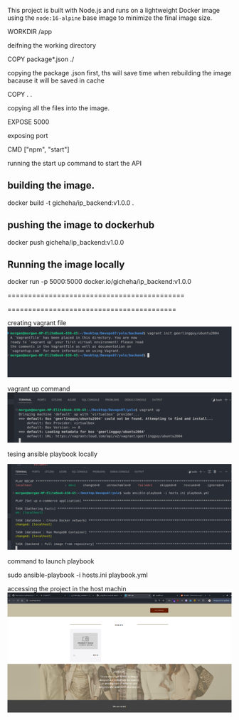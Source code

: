 This project is built with Node.js and runs on a lightweight Docker image using the `node:16-alpine` base image to minimize the final image size.


WORKDIR /app

deifning the working directory

COPY package*.json ./

copying the package .json first, ths will save time when rebuilding the image bacause it will be saved in cache



COPY . .

copying all the files into the image.

EXPOSE 5000

exposing port

CMD ["npm", "start"]

running the start up command to start the API

 building the image.
-------------------
docker build -t gicheha/ip_backend:v1.0.0 .


 pushing the image to dockerhub
 ------------------
docker push gicheha/ip_backend:v1.0.0


Running the image locally
----------------------------------

docker run -p 5000:5000 docker.io/gicheha/ip_backend:v1.0.0






===========================================

=========================================




creating vagrant file
![alt text](<Screenshot from 2024-11-03 11-32-21.png>)

vagrant up command
![alt text](<Screenshot from 2024-11-03 11-55-28.png>)


tesing ansible playbook locally

![alt text](<Screenshot from 2024-11-03 12-26-35.png>)



command to launch playbook

sudo ansible-playbook -i hosts.ini playbook.yml



accessing the project in the host machin
![alt text](<Screenshot from 2024-11-03 23-01-01.png>)